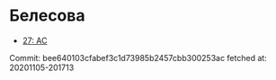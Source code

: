 # Белесова
- [27: AC](27.md)

Commit: bee640103cfabef3c1d73985b2457cbb300253ac
 fetched at: 20201105-201713
